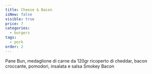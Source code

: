 ```yaml
---
title: Cheese & Bacon
isNew: false
visible: true
price: 7
categories:
  - burgers
tags:
  - pork
order: 2
---
```


Pane Bun, medaglione di carne da 120gr ricoperto di cheddar, bacon croccante, pomodori, insalata e salsa Smokey Bacon
